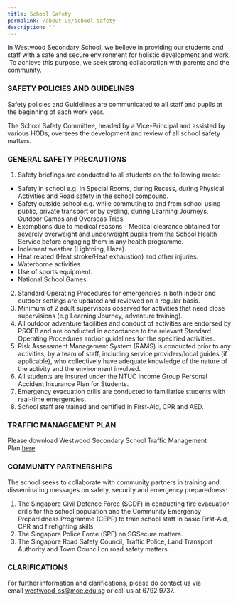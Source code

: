 ```yaml
---
title: School Safety
permalink: /about-us/school-safety
description: ""
---
```

In Westwood Secondary School, we believe in providing our students and staff with a safe and secure environment for holistic development and work.  To achieve this purpose, we seek strong collaboration with parents and the community.  

  

### SAFETY POLICIES AND GUIDELINES

Safety policies and Guidelines are communicated to all staff and pupils at the beginning of each work year.

The School Safety Committee, headed by a Vice-Principal and assisted by various HODs, oversees the development and review of all school safety matters.

### GENERAL SAFETY PRECAUTIONS

1.  Safety briefings are conducted to all students on the following areas:

*   Safety in school e.g. in Special Rooms, during Recess, during Physical Activities and Road safety in the school compound.
*   Safety outside school e.g. while commuting to and from school using public, private transport or by cycling, during Learning Journeys, Outdoor Camps and Overseas Trips.
*   Exemptions due to medical reasons - Medical clearance obtained for severely overweight and underweight pupils from the School Health Service before engaging them in any health programme.
*   Inclement weather (Lightning, Haze).
*   Heat related (Heat stroke/Heat exhaustion) and other injuries.
*   Waterborne activities.
*   Use of sports equipment.
*   National School Games.

2.  Standard Operating Procedures for emergencies in both indoor and outdoor settings are updated and reviewed on a regular basis.
3.  Minimum of 2 adult supervisors observed for activities that need close supervisions (e.g Learning Journey, adventure training).
4.  All outdoor adventure facilities and conduct of activities are endorsed by PSOEB and are conducted in accordance to the relevant Standard Operating Procedures and/or guidelines for the specified activities.
5.  Risk Assessment Management System (RAMS) is conducted prior to any activities, by a team of staff, including service providers/local guides (if applicable), who collectively have adequate knowledge of the nature of the activity and the environment involved.
6.  All students are insured under the NTUC Income Group Personal Accident Insurance Plan for Students. 
7.  Emergency evacuation drills are conducted to familiarise students with real-time emergencies.
8.  School staff are trained and certified in First-Aid, CPR and AED.

### TRAFFIC MANAGEMENT PLAN

Please download Westwood Secondary School Traffic Management Plan [here](/files/School%20Traffic%20Management%20Plan_2020.pdf)

### COMMUNITY PARTNERSHIPS

The school seeks to collaborate with community partners in training and disseminating messages on safety, security and emergency preparedness:  

1.  The Singapore Civil Defence Force (SCDF) in conducting fire evacuation drills for the school population and the Community Emergency Preparedness Programme (CEPP) to train school staff in basic First-Aid, CPR and firefighting skills.
2.  The Singapore Police Force (SPF) on SGSecure matters.
3.  The Singapore Road Safety Council, Traffic Police, Land Transport Authority and Town Council on road safety matters.

  

### CLARIFICATIONS 

For further information and clarifications, please do contact us via email [westwood\_ss@moe.edu.sg](mailto:westwood_ss@moe.edu.sg) or call us at 6792 9737.